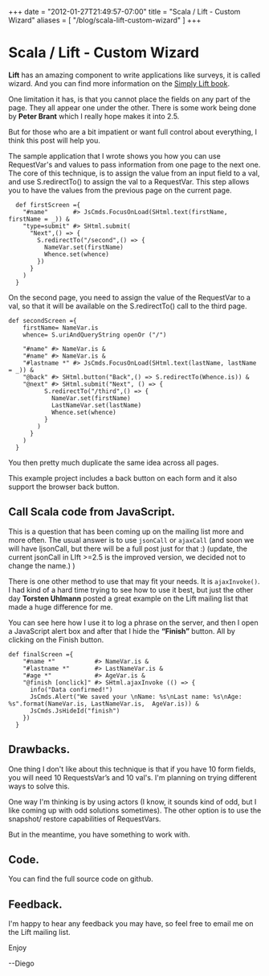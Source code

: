 +++
date = "2012-01-27T21:49:57-07:00"
title = "Scala / Lift - Custom Wizard"
aliases = [
	"/blog/scala-lift-custom-wizard"
]
+++


[title=]: /
[category: Lift]: /
[date: 2012/01/27]: /
[tags: {lift, scala, wizard, statefulsnippet, snippet, ajaxinvoke, ajax, javascript}]: /



# Scala / Lift - Custom Wizard

**Lift** has an amazing component to write applications like surveys, it is called wizard. And you can find more information on the [Simply Lift book][1].

One limitation it has, is that you cannot place the fields on any part of the page. They all appear one under the other. There is some work being done by **Peter Brant** which I really hope makes it into 2.5.

But for those who are a bit impatient or want full control about everything, I think this post will help you.

The sample application that I wrote shows you how you can use RequestVar's and values to pass information from one page to the next one. The core of this technique, is to assign the value from an input field to a val, and use S.redirectTo() to assign the val to a RequestVar. This step allows you to have the values from the previous page on the current page.

```
  def firstScreen ={
    "#name"       #> JsCmds.FocusOnLoad(SHtml.text(firstName, firstName = _)) &
    "type=submit" #> SHtml.submit(
      "Next",() => {
        S.redirectTo("/second",() => {
          NameVar.set(firstName)
          Whence.set(whence)
        })
      }
    )
  }
```

On the second page, you need to assign the value of the RequestVar to a val, so that it will be available on the S.redirectTo() call to the third page.

```
def secondScreen ={
    firstName= NameVar.is
    whence= S.uriAndQueryString openOr ("/")

    "#name" #> NameVar.is &
    "#name" #> NameVar.is &
    "#lastname *" #> JsCmds.FocusOnLoad(SHtml.text(lastName, lastName = _)) &
    "@back" #> SHtml.button("Back",() => S.redirectTo(Whence.is)) &
    "@next" #> SHtml.submit("Next", () => {
          S.redirectTo("/third",() => {
            NameVar.set(firstName)
            LastNameVar.set(lastName)
            Whence.set(whence)
          }
        )
      }
    )
  }
```

You then pretty much duplicate the same idea across all pages.

This example project includes a back button on each form and it also support the browser back button.

## Call Scala code from JavaScript.

This is a question that has been coming up on the mailing list more and more often. The usual answer is to use `jsonCall` or `ajaxCall` (and soon we will have ljsonCall, but there will be a full post just for that :) (update, the current jsonCall in  LIft >=2.5 is the improved version, we decided not to change the name.) )

There is one other method to use that may fit your needs. It is `ajaxInvoke()`. I had kind of a hard time trying to see how to use it best, but just the other day **Torsten Uhlmann** posted a great example on the Lift mailing list that made a huge difference for me.

You can see here how I use it to log a phrase on the server, and then I open a JavaScript alert box and after that I hide the **“Finish”** button. All by clicking on the Finish button.

```
def finalScreen ={
    "#name *"           #> NameVar.is &
    "#lastname *"       #> LastNameVar.is &
    "#age *"            #> AgeVar.is &
    "@finish [onclick]" #> SHtml.ajaxInvoke (() => {
      info("Data confirmed!")
      JsCmds.Alert("We saved your \nName: %s\nLast name: %s\nAge: %s".format(NameVar.is, LastNameVar.is,  AgeVar.is)) &
      JsCmds.JsHideId("finish")
    })
  }
```

## Drawbacks.

One thing I don't like about this technique is that if you have 10 form fields, you will need 10 RequestsVar’s and 10 val's. I'm planning on trying different ways to solve this.

One way I'm thinking is by using actors (I know, it sounds kind of odd, but I like coming up with odd solutions sometimes). The other option is to use the snapshot/ restore capabilities of RequestVars.

But in the meantime, you have something to work with.

## Code.

You can find the full source code on github.

## Feedback.

I'm happy to hear any feedback you may have, so feel free to email me on the Lift mailing list.

Enjoy

  --Diego




  [1]: http://simply.liftweb.net/index-4.7.html
